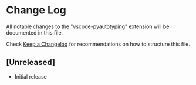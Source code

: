 # Change Log

All notable changes to the "vscode-pyautotyping" extension will be documented in this file.

Check [Keep a Changelog](http://keepachangelog.com/) for recommendations on how to structure this file.

## [Unreleased]

- Initial release